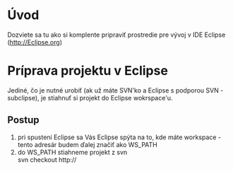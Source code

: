 # Úvod #

Dozviete sa tu ako si komplente pripraviť prostredie pre vývoj v IDE Eclipse (http://Eclipse.org)


# Príprava projektu v Eclipse #

Jediné, čo je nutné urobiť (ak už máte SVN'ko a Eclipse s podporou SVN - subclipse), je stiahnuť si projekt do Eclipse wokrspace'u.

## Postup ##

<ol>
<li>pri spustení Eclipse sa Vás Eclipse spýta na to, kde máte workspace -tento adresár budem ďalej značiť ako WS_PATH</li>
<li>do WS_PATH stiahneme projekt z svn<br>
svn checkout http://<br>
</li>
</ol>